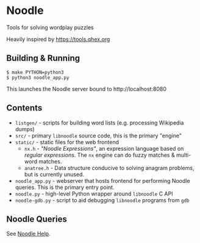 # Noodle

Tools for solving wordplay puzzles

Heavily inspired by https://tools.qhex.org

## Building & Running

```
$ make PYTHON=python3
$ python3 noodle_app.py
```

This launches the Noodle server bound to http://localhost:8080

## Contents

- `listgen/` - scripts for building word lists (e.g. processing Wikipedia dumps)
- `src/` - primary `libnoodle` source code, this is the primary "engine"
- `static/` - static files for the web frontend
    - `nx.h` - _"Noodle Expressions"_, an expression language based on _regular expressions_. The `nx` engine can do fuzzy matches & multi-word matches.
    - `anatree.h` - Data structure conducive to solving anagram problems, but is currently unused.
- `noodle_app.py` - webserver that hosts frontend for performing Noodle queries. This is the primary entry point.
- `noodle.py` - high-level Python wrapper around `libnoodle` C API
- `noodle-gdb.py` - script to aid debugging `libnoodle` programs from `gdb`

## Noodle Queries

See [Noodle Help](static/help.md).
